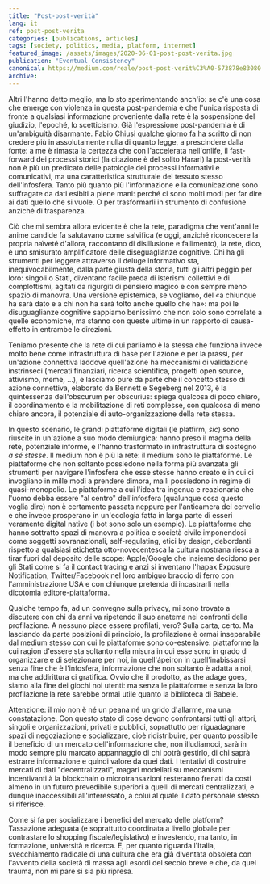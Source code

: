 ```yaml
---
title: "Post-post-verità"
lang: it
ref: post-post-verita
categories: [publications, articles]
tags: [society, politics, media, platform, internet]
featured_image: /assets/images/2020-06-01-post-post-verita.jpg
publication: "Eventual Consistency"
canonical: https://medium.com/reale/post-post-verit%C3%A0-573878e83080
archive:
---
```


Altri l'hanno detto meglio, ma lo sto sperimentando anch'io: se c'è una cosa che emerge con violenza in questa post-pandemia è che l'unica risposta di fronte a qualsiasi informazione proveniente dalla rete è la sospensione del giudizio, l'epoché, lo scetticismo. Già l'espressione post-pandemia è di un'ambiguità disarmante. Fabio Chiusi [qualche giorno fa ha scritto](https://www.facebook.com/fabio.chiusi.9/posts/10157089969261674) di non credere più in assolutamente nulla di quanto legge, a prescindere dalla fonte: a me è rimasta la certezza che con l'accelerata nell'onlife, il fast-forward dei processi storici (la citazione è del solito Harari) la post-verità non è più un predicato delle patologie dei processi informativi e comunicativi, ma una caratteristica strutturale del tessuto stesso dell'infosfera. Tanto più quanto più l'informazione e la comunicazione sono suffragate da dati esibiti a piene mani: perché ci sono molti modi per far dire ai dati quello che si vuole. O per trasformarli in strumento di confusione anziché di trasparenza.

Ciò che mi sembra allora evidente è che la rete, paradigma che vent'anni le anime candide fa salutavano come salvifica (e oggi, anziché riconoscere la propria naïveté d'allora, raccontano di disillusione e fallimento), la rete, dico, è uno smisurato amplificatore delle diseguaglianze cognitive. Chi ha gli strumenti per leggere attraverso il deluge informativo sta, inequivocabilmente, dalla parte giusta della storia, tutti gli altri peggio per loro: singoli o Stati, diventano facile preda di isterismi collettivi e di complottismi, agitati da rigurgiti di pensiero magico e con sempre meno spazio di manovra. Una versione epistemica, se vogliamo, del «a chiunque ha sarà dato e a chi non ha sarà tolto anche quello che ha»: ma poi le disuguaglianze cognitive sappiamo benissimo che non solo sono correlate a quelle economiche, ma stanno con queste ultime in un rapporto di causa-effetto in entrambe le direzioni.

Teniamo presente che la rete di cui parliamo è la stessa che funziona invece molto bene come infrastruttura di base per l'azione e per la prassi, per un'azione connettiva laddove quell'azione ha meccanismi di validazione instrinseci (mercati finanziari, ricerca scientifica, progetti open source, attivismo, meme, ...), e lasciamo pure da parte che il concetto stesso di azione connettiva, elaborato da Bennett e Segeberg nel 2013, è la quintessenza dell'obscurum per obscurius: spiega qualcosa di poco chiaro, il coordinamento e la mobilitazione di reti complesse, con qualcosa di meno chiaro ancora, il potenziale di auto-organizzazione della rete stessa.

In questo scenario, le grandi piattaforme digitali (le platfirm, *sic*) sono riuscite in un'azione a suo modo demiurgica: hanno preso il magma della rete, potenziale informe, e l'hanno trasformato in infrastruttura di sostegno *a sé stesse*. Il medium non è più la rete: il medium sono le piattaforme. Le piattaforme che non soltanto possiedono nella forma più avanzata gli strumenti per navigare l'infosfera che esse stesse hanno creato e in cui ci invogliano in mille modi a prendere dimora, ma li possiedono in regime di quasi-monopolio. Le piattaforme a cui l'idea tra ingenua e reazionaria che l'uomo debba essere "al centro" dell'infosfera (qualunque cosa questo voglia dire) non è certamente passata neppure per l'anticamera del cervello e che invece prosperano in un'ecologia fatta in larga parte di esseri veramente digital native (i bot sono solo un esempio). Le piattaforme che hanno sottratto spazi di manovra a politica e società civile imponendosi come soggetti sovranazionali, self-regulating, etici by design, debordanti rispetto a qualsiasi etichetta otto-novecentesca la cultura nostrana riesca a tirar fuori dal deposito delle scope: Apple/Google che insieme decidono per gli Stati come si fa il contact tracing e anzi si inventano l'hapax Exposure Notification, Twitter/Facebook nel loro ambiguo braccio di ferro con l'amministrazione USA e con chiunque pretenda di incastrarli nella dicotomia editore-piattaforma.

Qualche tempo fa, ad un convegno sulla privacy, mi sono trovato a discutere con chi da anni va ripetendo il suo anatema nei confronti della profilazione. A nessuno piace essere profilati, vero? Sulla carta, certo. Ma lasciando da parte posizioni di principio, la profilazione è ormai inseparabile dal medium stesso con cui le piattaforme sono co-estensive: piattaforme la cui ragion d'essere sta soltanto nella misura in cui esse sono in grado di organizzare e di selezionare per noi, in quell'ápeiron in quell'inabissarsi senza fine che è l'infosfera, informazione che non soltanto è adatta a noi, ma che addirittura ci gratifica. Ovvio che il prodotto, as the adage goes, siamo alla fine dei giochi noi utenti: ma senza le piattaforme e senza la loro profilazione la rete sarebbe ormai utile quanto la biblioteca di Babele.

Attenzione: il mio non è né un peana né un grido d'allarme, ma una constatazione. Con questo stato di cose devono confrontarsi tutti gli attori, singoli e organizzazioni, privati e pubblici, soprattutto per riguadagnare spazi di negoziazione e socializzare, cioè ridistribuire, per quanto possibile il beneficio di un mercato dell'informazione che, non illudiamoci, sarà in modo sempre più marcato appannaggio di chi potrà gestirlo, di chi saprà estrarre informazione e quindi valore da quei dati. I tentativi di costruire mercati di dati "decentralizzati", magari modellati su meccanismi incentivanti à la blockchain o microtransazioni resteranno frenati da costi almeno in un futuro prevedibile superiori a quelli di mercati centralizzati, e dunque inaccessibili all'interessato, a colui al quale il dato personale stesso si riferisce.

Come si fa per socializzare i benefici del mercato delle platform? Tassazione adeguata (e soprattutto coordinata a livello globale per contrastare lo shopping fiscale/legislativo) e investendo, ma tanto, in formazione, università e ricerca. E, per quanto riguarda l'Italia, svecchiamento radicale di una cultura che era già diventata obsoleta con l'avvento della società di massa agli esordi del secolo breve e che, da quel trauma, non mi pare si sia più ripresa.
